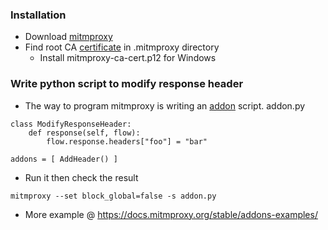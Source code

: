 ### Installation
* Download [mitmproxy](https://mitmproxy.org/) 
* Find root CA [certificate](https://docs.mitmproxy.org/stable/concepts-certificates/) in .mitmproxy directory
  * Install mitmproxy-ca-cert.p12 for Windows
### Write python script to modify response header
* The way to program mitmproxy is writing an [addon](https://docs.mitmproxy.org/stable/addons-overview/) script.
addon.py
```
class ModifyResponseHeader:  
    def response(self, flow): 
        flow.response.headers["foo"] = "bar" 

addons = [ AddHeader() ] 
```
* Run it then check the result
```
mitmproxy --set block_global=false -s addon.py
```
* More example @ https://docs.mitmproxy.org/stable/addons-examples/
